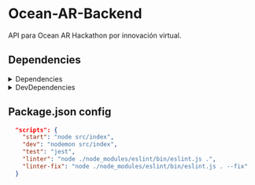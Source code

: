 # Ocean-AR-Backend
API para Ocean AR Hackathon por innovación virtual.

## Dependencies

<details>
<summary>Dependencies </summary>
Installation 
  
```js
npm i express cors jsonwebtoken sequelize mysql2 -S
```

</details>


<details>
<summary>DevDependencies </summary>  
Installation
  
```js
npm install nodemon eslint jest@26.6.0 --save-dev
```

- Configuration file generation
  
```
npm init @eslint/config
```
  
- Eslint rules

```json
{
    "env": {
        "commonjs": true,
        "es2021": true,
        "node": true,
        "jest": true
    },
    "extends": [
        "standard"
    ],
    "parserOptions": {
        "ecmaVersion": "latest"
    },
    "rules": {
        "no-unused-vars": "off",
        "indent": ["error", 4],
        "linebreak-style": ["error", "unix"],
        "quotes": ["error", "double"],
        "semi": ["error", "always"]
    }
}
```

</details>

## Package.json config

```json
  "scripts": {
    "start": "node src/index",
    "dev": "nodemon src/index",
    "test": "jest",
    "linter": "node ./node_modules/eslint/bin/eslint.js .",
    "linter-fix": "node ./node_modules/eslint/bin/eslint.js . --fix"
  }
```